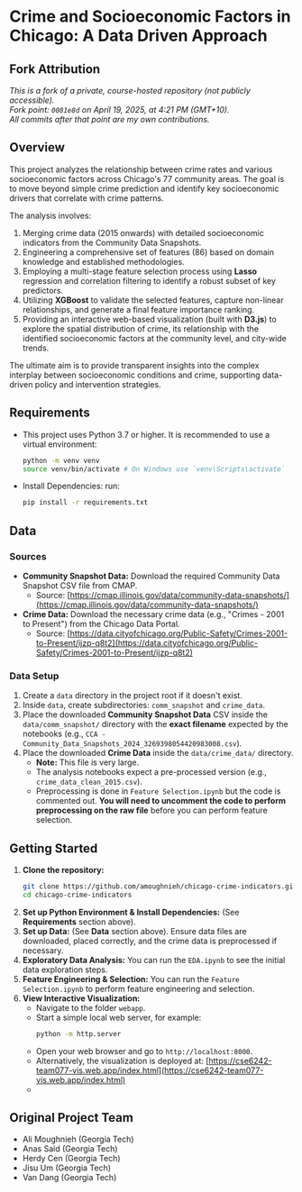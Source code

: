 # Crime and Socioeconomic Factors in Chicago: A Data Driven Approach

## Fork Attribution  
_This is a fork of a private, course-hosted repository (not publicly accessible).  
Fork point: `0081e8d` on April 19, 2025, at 4:21 PM (GMT+10).  
All commits after that point are my own contributions._


## Overview

This project analyzes the relationship between crime rates and various socioeconomic factors across Chicago's 77 community areas. The goal is to move beyond simple crime prediction and identify key socioeconomic drivers that correlate with crime patterns.

The analysis involves:
1.  Merging crime data (2015 onwards) with detailed socioeconomic indicators from the Community Data Snapshots.
2.  Engineering a comprehensive set of features (86) based on domain knowledge and established methodologies.
3.  Employing a multi-stage feature selection process using **Lasso** regression and correlation filtering to identify a robust subset of key predictors.
4.  Utilizing **XGBoost** to validate the selected features, capture non-linear relationships, and generate a final feature importance ranking.
5.  Providing an interactive web-based visualization (built with **D3.js**) to explore the spatial distribution of crime, its relationship with the identified socioeconomic factors at the community level, and city-wide trends.

The ultimate aim is to provide transparent insights into the complex interplay between socioeconomic conditions and crime, supporting data-driven policy and intervention strategies.

## Requirements

* This project uses Python 3.7 or higher. It is recommended to use a virtual environment:
    ```bash
    python -m venv venv
    source venv/bin/activate # On Windows use `venv\Scripts\activate`
    ```
* Install Dependencies: run:
    ```bash
    pip install -r requirements.txt
    ```

## Data

### Sources

* **Community Snapshot Data:** Download the required Community Data Snapshot CSV file from CMAP.
    * Source: [https://cmap.illinois.gov/data/community-data-snapshots/](https://cmap.illinois.gov/data/community-data-snapshots/)
* **Crime Data:** Download the necessary crime data (e.g., "Crimes - 2001 to Present") from the Chicago Data Portal.
    * Source: [https://data.cityofchicago.org/Public-Safety/Crimes-2001-to-Present/ijzp-q8t2](https://data.cityofchicago.org/Public-Safety/Crimes-2001-to-Present/ijzp-q8t2)

### Data Setup

1.  Create a `data` directory in the project root if it doesn't exist.
2.  Inside `data`, create subdirectories: `comm_snapshot` and `crime_data`.
3.  Place the downloaded **Community Snapshot Data** CSV inside the `data/comm_snapshot/` directory with the **exact filename** expected by the notebooks (e.g., `CCA - Community_Data_Snapshots_2024_3269398054420983008.csv`).
4.  Place the downloaded **Crime Data** inside the `data/crime_data/` directory.
    * **Note:** This file is very large.
    * The analysis notebooks expect a pre-processed version (e.g., `crime_data_clean_2015.csv`).
    * Preprocessing is done in `Feature Selection.ipynb` but the code is commented out. **You will need to uncomment the code to perform preprocessing on the raw file** before you can perform feature selection.

## Getting Started

1.  **Clone the repository:**
    ```bash
    git clone https://github.com/amoughnieh/chicago-crime-indicators.git
    cd chicago-crime-indicators
    ```
2.  **Set up Python Environment & Install Dependencies:** (See **Requirements** section above).
3.  **Set up Data:** (See **Data** section above). Ensure data files are downloaded, placed correctly, and the crime data is preprocessed if necessary.
4.  **Exploratory Data Analysis:** You can run the `EDA.ipynb` to see the initial data exploration steps.
5.  **Feature Engineering & Selection:** You can run the `Feature Selection.ipynb` to perform feature engineering and selection.
6.  **View Interactive Visualization:**
    * Navigate to the folder `webapp`.
    * Start a simple local web server, for example:
        ```bash
        python -m http.server
        ```
    * Open your web browser and go to `http://localhost:8000`.
    * Alternatively, the visualization is deployed at: [https://cse6242-team077-vis.web.app/index.html](https://cse6242-team077-vis.web.app/index.html)
    * 

## Original Project Team

- Ali Moughnieh (Georgia Tech)
- Anas Said (Georgia Tech)
- Herdy Cen (Georgia Tech)
- Jisu Um (Georgia Tech)
- Van Dang (Georgia Tech)

